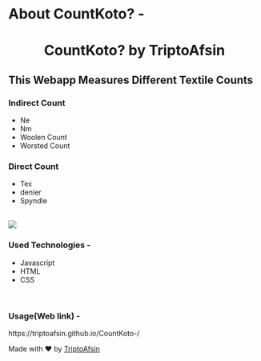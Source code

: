 # About CountKoto? -

<h1 align="center">CountKoto? by TriptoAfsin</h1>

<h2>This Webapp Measures Different Textile Counts</h2>

<h3>Indirect Count</h3>
<ul>
<li>Ne</li>
<li>Nm</li>
<li>Woolen Count</li>
<li>Worsted Count</li>
</ul>
<h3>Direct Count</h3>
<ul>
<li>Tex</li>
<li>denier</li>
<li>Spyndle</li>
</ul>
<br>
<img src="https://i.imgur.com/N0Eaeu1.png">
<br>
<h3>Used Technologies - </h3>
<ul>
<li>Javascript</li>
<li>HTML</li>
<li>CSS</li>
</ul>
<br>
<h3>Usage(Web link) - </h3>
 https://triptoafsin.github.io/CountKoto-/
 <br>

<p>Made with ❤ by <a href="https://www.facebook.com/Tripto.Afsin">TriptoAfsin</a></p>



